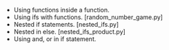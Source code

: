 * Using functions inside a function. 
* Using ifs with functions. [random_number_game.py]
* Nested if statements. [nested_ifs.py]
* Nested in else. [nested_ifs_product.py]
* Using and, or in if statement. 
